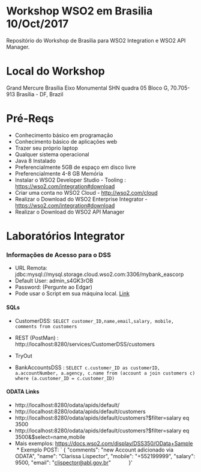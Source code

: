 # Workshop WSO2 em Brasilia 10/Oct/2017 
Repositório do Workshop de Brasilia para WSO2 Integration e WSO2 API Manager.

# Local do Workshop 
Grand Mercure Brasília Eixo Monumental
SHN quadra 05 Bloco G,
70.705-913 Brasília - DF,
Brazil

# Pré-Reqs
* Conhecimento básico em programação
* Conhecimento básico de aplicações web
* Trazer seu próprio laptop
* Qualquer sistema operacional
* Java 8 Instalado
* Preferencialmente 5GB de espaço em disco livre
* Preferencialmente 4-8 GB Memória
* Instalar o WSO2 Developer Studio - Tooling : https://wso2.com/integration#download
* Criar uma conta no WSO2 Cloud - http://wso2.com/cloud
* Realizar o Download do WSO2 Enterprise Integrator - https://wso2.com/integration#download
* Realizar o Download do WSO2 API Manager 

# Laboratórios Integrator 
### Informações de Acesso para o DSS
* URL Remota: jdbc:mysql://mysql.storage.cloud.wso2.com:3306/mybank_eascorp
* Default User: admin_s4GK3rOB
* Password: (Pergunte ao Edgar) 
* Pode usar o Script em sua máquina local. [Link](https://github.com/edgars/workshop-bsb-2017/blob/master/workshop_EI.sql)

#### SQLs

* CustomerDSS: `SELECT customer_ID,name,email,salary, mobile, comments from customers`
* REST (PostMan) : http://localhost:8280/services/CustomerDSS/customers 
* TryOut 

* BankAccountsDSS :
`SELECT c.customer_ID as customerID,
a.accountNumber, a.agency, c.name from (account a join customers c) 
where (a.customer_ID = c.customer_ID) `

#### ODATA Links

* http://localhost:8280/odata/apids/default/
* http://localhost:8280/odata/apids/default/customers
* http://localhost:8280/odata/apids/default/customers?$filter=salary eq 3500
* http://localhost:8280/odata/apids/default/customers?$filter=salary eq 3500&$select=name,mobile
* Mais exemplos: https://docs.wso2.com/display/DSS350/OData+Sample 
  * Exemplo POST: `       {
            "comments": "new Account adicionado via ODATA",
            "name": "Clarissa Lispector",
            "mobile": "+552199999",
            "salary": 9500,
            "email": "clispector@abl.gov.br"
            }'
            
            






